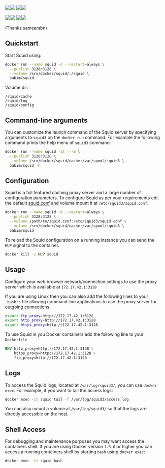 [![](https://images.microbadger.com/badges/image/babim/squid.svg)](https://microbadger.com/images/babim/squid "Get your own image badge on microbadger.com")[![](https://images.microbadger.com/badges/version/babim/squid.svg)](https://microbadger.com/images/babim/squid "Get your own version badge on microbadger.com")
[![](https://images.microbadger.com/badges/image/babim/squid:auth.svg)](https://microbadger.com/images/babim/squid:auth "Get your own image badge on microbadger.com")[![](https://images.microbadger.com/badges/version/babim/squid:auth.svg)](https://microbadger.com/images/babim/squid:auth "Get your own version badge on microbadger.com")

[![](https://images.microbadger.com/badges/image/babim/squid:alpine.svg)](https://microbadger.com/images/babim/squid:alpine "Get your own image badge on microbadger.com")[![](https://images.microbadger.com/badges/version/babim/squid:alpine.svg)](https://microbadger.com/images/babim/squid:alpine "Get your own version badge on microbadger.com")
[![](https://images.microbadger.com/badges/image/babim/squid:alpine.auth.svg)](https://microbadger.com/images/babim/squid:alpine.auth "Get your own image badge on microbadger.com")[![](https://images.microbadger.com/badges/version/babim/squid:alpine.auth.svg)](https://microbadger.com/images/babim/squid:alpine.auth "Get your own version badge on microbadger.com")

(Thanks sameersbn)

## Quickstart

Start Squid using:

```bash
docker run --name squid -d --restart=always \
  --publish 3128:3128 \
  --volume /srv/docker/squid/:/squid \
  babim/squid
```
Volume dir:
```
/squid/cache
/squid/log
/squid/config
```
## Command-line arguments

You can customize the launch command of the Squid server by specifying arguments to `squid3` on the `docker run` command. For example the following command prints the help menu of `squid3` command:

```bash
docker run --name squid -it --rm \
  --publish 3128:3128 \
  --volume /srv/docker/squid/cache:/var/spool/squid3 \
  babim/squid -h
```

## Configuration

Squid is a full featured caching proxy server and a large number of configuration parameters. To configure Squid as per your requirements edit the default [squid.conf](squid.conf) and volume mount it at `/etc/squid3/squid.conf`.

```bash
docker run --name squid -d --restart=always \
  --publish 3128:3128 \
  --volume /path/to/squid.conf:/etc/squid3/squid.conf \
  --volume /srv/docker/squid/cache:/var/spool/squid3 \
  babim/squid
```

To reload the Squid configuration on a running instance you can send the `HUP` signal to the container.

```bash
docker kill -s HUP squid
```

## Usage

Configure your web browser network/connection settings to use the proxy server which is available at `172.17.42.1:3128`

If you are using Linux then you can also add the following lines to your `.bashrc` file allowing command line applications to use the proxy server for outgoing connections.

```bash
export ftp_proxy=http://172.17.42.1:3128
export http_proxy=http://172.17.42.1:3128
export https_proxy=http://172.17.42.1:3128
```

To use Squid in you Docker containers add the following line to your `Dockerfile`.

```dockerfile
ENV http_proxy=http://172.17.42.1:3128 \
    https_proxy=http://172.17.42.1:3128 \
    ftp_proxy=http://172.17.42.1:3128
```

## Logs

To access the Squid logs, located at `/var/log/squid3/`, you can use `docker exec`. For example, if you want to tail the access logs:

```bash
docker exec -it squid tail -f /var/log/squid3/access.log
```

You can also mount a volume at `/var/log/squid3/` so that the logs are directly accessible on the host.

## Shell Access

For debugging and maintenance purposes you may want access the containers shell. If you are using Docker version `1.3.0` or higher you can access a running containers shell by starting `bash` using `docker exec`:

```bash
docker exec -it squid bash
```
